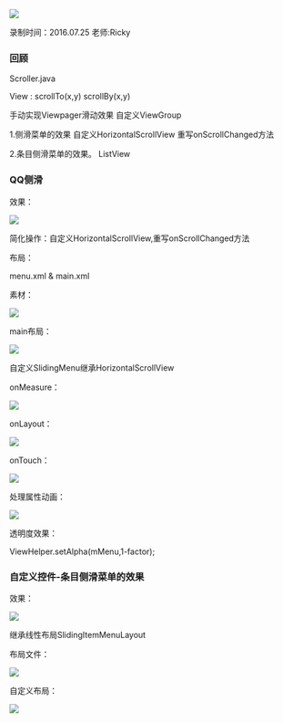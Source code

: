 ![](https://github.com/IvyZh/Android_Learning/blob/master/DN/UI/imgs/QQ%E6%88%AA%E5%9B%BE.png)

录制时间：2016.07.25
老师:Ricky


### 回顾

Scroller.java

View : scrollTo(x,y)
	scrollBy(x,y)

手动实现Viewpager滑动效果
自定义ViewGroup

1.侧滑菜单的效果
自定义HorizontalScrollView
重写onScrollChanged方法



2.条目侧滑菜单的效果。
ListView


### QQ侧滑

效果：

![](http://1)

简化操作：自定义HorizontalScrollView,重写onScrollChanged方法

布局：

menu.xml & main.xml

素材：

![](http://2)


main布局：

![](http://3)


自定义SlidingMenu继承HorizontalScrollView

onMeasure：

![](http://4)

onLayout：

![](http://5)


onTouch：

![](http://6)

处理属性动画：

![](http://7)

透明度效果：

ViewHelper.setAlpha(mMenu,1-factor);


### 自定义控件-条目侧滑菜单的效果


效果：

![](http://8)

继承线性布局SlidingItemMenuLayout

布局文件：

![](http://9)

自定义布局：

![](http://10)

